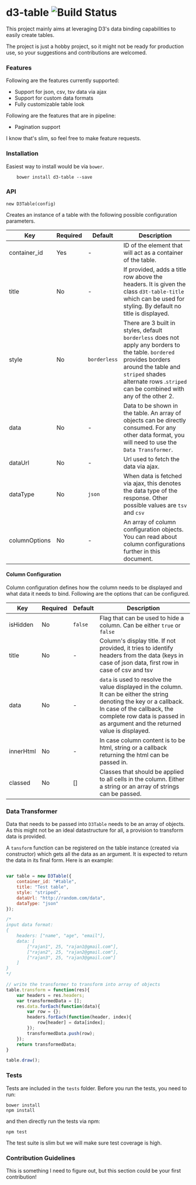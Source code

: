 d3-table ![Build Status](https://travis-ci.org/RajanRastogi/D3Table.svg?branch=master)
=======
This project mainly aims at leveraging D3's data binding capabilities to easily create tables.

The project is just a hobby project, so it might not be ready for production use, so your suggestions and contributions are welcomed.

### Features

Following are the features currently supported:

* Support for json, csv, tsv data via ajax
* Support for custom data formats
* Fully customizable table look

Following are the features that are in pipeline:

* Pagination support

I know that's slim, so feel free to make feature requests.

### Installation

Easiest way to install would be via `bower`.

```
	bower install d3-table --save
```

### API

```
new D3Table(config)
```

Creates an instance of a table with the following possible configuration parameters.

|    Key    |    Required    |    Default    |    Description    |
| --------- | -------------- | ------------- | ----------------- |
| container_id | Yes | - | ID of the element that will act as a container of the table. |
| title | No | - | If provided, adds a title row above the headers. It is given the class `d3t-table-title` which can be used for styling. By default no title is displayed. |
| style | No | `borderless` | There are 3 built in styles, default `borderless` does not apply any borders to the table. `bordered` provides borders around the table and `striped` shades alternate rows .`striped` can be combined with any of the other 2.|
| data | No | - | Data to be shown in the table. An array of objects can be directly consumed. For any other data format, you will need to use the `Data Transformer`.
| dataUrl | No | - | Url used to fetch the data via ajax. |
| dataType | No | `json` | When data is fetched via ajax, this denotes the data type of the response. Other possible values are `tsv` and `csv` |
| columnOptions | No | - | An array of column configuration objects. You can read about column configurations further in this document. |

#### Column Configuration

Column configuration defines how the column needs to be displayed and what data it needs to bind. Following are the options that can be configured.

|    Key    |    Required    |    Default    |    Description    |
| --------- | -------------- | ------------- | ----------------- |
| isHidden | No | `false` | Flag that can be used to hide a column. Can be either `true` or `false` |
| title | No | - | Column's display title. If not provided, it tries to identify headers from the data (keys in case of json data, first row in case of csv and tsv|
| data | No | - | `data` is used to resolve the value displayed in the column. It can be either the string denoting the key or a callback. In case of the callback, the complete row data is passed in as argument and the returned value is displayed. |
| innerHtml | No | - | In case column content is to be html, string or a  callback returning the html can be passed in. 
| classed | No | [] | Classes that should be applied to all cells in the column. Either a string or an array of strings can be passed. |

### Data Transformer

Data that needs to be passed into `D3Table` needs to be an array of objects. As this might not be an ideal datastructure for all, a provision to transform data is provided.

A `tansform` function can be registered on the table instance (created via constructor) which gets all the data as an argument. It is expected to return the data in its final form. Here is an example:

```javascript

var table = new D3Table({
	container_id: "#table",
	title: "Test table",
	style: "striped",
	dataUrl: "http://random.com/data",
	dataType: "json"
});

/*
input data format:
{
	headers: ["name", "age", "email"],
	data: [
		["rajan1", 25, "rajan1@gmail.com"],
		["rajan2", 25, "rajan2@gmail.com"],
		["rajan3", 25, "rajan3@gmail.com"]
	]
}
*/

// write the transformer to transform into array of objects
table.transform = function(res){
	var headers = res.headers;
	var transformedData = [];
	res.data.forEach(function(data){
		var row = {};
		headers.forEach(function(header, index){
			row[header] = data[index];
		});
		transformedData.push(row);
	});
	return transformedData;
}

table.draw();

```

### Tests

Tests are included in the `tests` folder. Before you run the tests, you need to run:
```
bower install
npm install
```

and then directly run the tests via npm:
```
npm test
```

The test suite is slim but we will make sure test coverage is high.

### Contribution Guidelines

This is something I need to figure out, but this section could be your first contribution!
